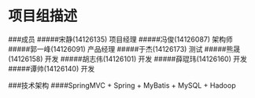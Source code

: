 # 项目组描述


###成员
#####宋静(14126135)   	项目经理
#####冯俊(14126087)   	架构师
#####郭一峰(14126091)   	产品经理
#####于杰(14126173)   	测试
#####熊晟(14126158)   	开发
#####胡志伟(14126101)   	开发
#####薛琨玮(14126160)   	开发
#####谭帅(14126140)   	开发

###技术架构
####SpringMVC + Spring + MyBatis + MySQL + Hadoop
